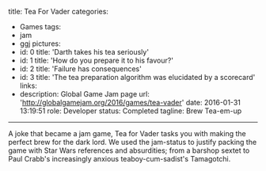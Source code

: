 title: Tea For Vader
categories:
  - Games
tags:
  - jam
  - ggj
pictures:
  - id: 0
    title: 'Darth takes his tea seriously'
  - id: 1
    title: 'How do you prepare it to his favour?'
  - id: 2
    title: 'Failure has consequences'
  - id: 3
    title: 'The tea preparation algorithm was elucidated by a scorecard'
links:
  - description: Global Game Jam page
    url: 'http://globalgamejam.org/2016/games/tea-vader'
date: 2016-01-31 13:19:51
role: Developer
status: Completed
tagline: Brew Tea-em-up
---

A joke that became a jam game, Tea for Vader tasks you with making the perfect brew for the dark lord. We used the jam-status to justify packing the game with Star Wars references and absurdities; from a barshop sextet to Paul Crabb's increasingly anxious teaboy-cum-sadist's Tamagotchi.


